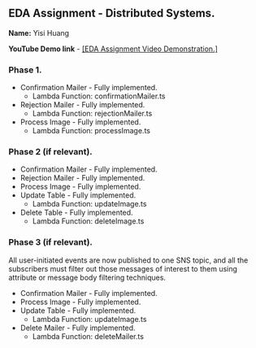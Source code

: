 ## EDA Assignment - Distributed Systems.

__Name:__ Yisi Huang

__YouTube Demo link__ - [\[EDA Assignment Video Demonstration.\]](https://youtu.be/9TxDmmn_4Gk?si=wDJFCXme_MR11A2W)


### Phase 1.

+ Confirmation Mailer - Fully implemented.
    - Lambda Function: confirmationMailer.ts
+ Rejection Mailer - Fully implemented.
    - Lambda Function: rejectionMailer.ts
+ Process Image - Fully implemented.
    - Lambda Function: processImage.ts

### Phase 2 (if relevant).

+ Confirmation Mailer - Fully implemented.
+ Rejection Mailer - Fully implemented.
+ Process Image - Fully implemented.
+ Update Table - Fully implemented.
    - Lambda Function: updateImage.ts
+ Delete Table - Fully implemented.
    - Lambda Function: deleteImage.ts

### Phase 3 (if relevant).

All user-initiated events are now published to one SNS topic, and all the subscribers must filter out those messages of interest to them using attribute or message body filtering techniques.

+ Confirmation Mailer - Fully implemented.
+ Process Image - Fully implemented.
+ Update Table - Fully implemented.
    - Lambda Function: updateImage.ts
+ Delete Mailer - Fully implemented.
    - Lambda Function: deleteMailer.ts

